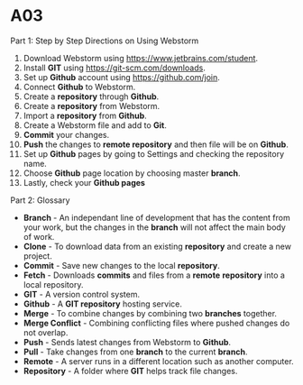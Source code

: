 # A03
Part 1: Step by Step Directions on Using Webstorm

  1. Download Webstorm using https://www.jetbrains.com/student.
  2. Install **GIT** using https://git-scm.com/downloads.
  3. Set up **Github** account using https://github.com/join.
  4. Connect **Github** to Webstorm.
  5. Create a **repository** through **Github**.
  6. Create a **repository** from Webstorm.
  7. Import a **repository** from **Github**.
  8. Create a Webstorm file and add to **Git**.
  9. **Commit** your changes.
  10. **Push** the changes to **remote repository** and then file will be on **Github**.
  11. Set up **Github** pages by going to Settings and checking the repository name.
  12. Choose **Github** page location by choosing master **branch**.
  13. Lastly, check your **Github pages**

Part 2: Glossary 
  - **Branch** - An independant line of development that has the content from your work, but the changes in the **branch** will not affect the main body of work.
  - **Clone** - To download data from an existing **repository** and create a new project. 
  - **Commit** - Save new changes to the local **repository**. 
  - **Fetch** - Downloads **commits** and files from a **remote** **repository** into a local repository.
  - **GIT** - A version control system.
  - **Github** - A **GIT repository** hosting service.  
  - **Merge** - To combine changes by combining two **branches** together. 
  - **Merge Conflict** - Combining conflicting files where pushed changes do not overlap.
  - **Push** - Sends latest changes from Webstorm to **Github**. 
  - **Pull** - Take changes from one **branch** to the current **branch**.
  - **Remote** - A server runs in a different location such as another computer.
  - **Repository** - A folder where **GIT** helps track file changes.




